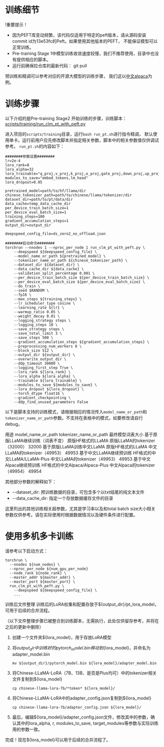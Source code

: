 # 训练细节

!重要提示！

* 因为PEFT库变动频繁，该代码仅适用于特定的peft版本，请从源码安装commit id为13e53fc的Peft。如果使用其他版本的PEFT， 不能保证模型可以正常训练。
* Pre-training Stage 1中模型训练收敛速度较慢，我们不推荐使用，目录中也没有提供相应的脚本。
* 运行前确保拉仓库的最新代码： git pull

预训练和精调可以参考对应的开源大模型的训练步骤， 我们这以[中文alpaca](https://github.com/ymcui/Chinese-LLaMA-Alpaca)为例。

# 训练步骤

以下介绍的是Pre-training Stage2 开始训练的步骤，训练脚本：[scripts/training/run_clm_pt_with_peft.py](https://github.com/ymcui/Chinese-LLaMA-Alpaca/blob/main/scripts/training/run_clm_pt_with_peft.py)

进入项目的`scripts/training`目录，运行`bash run_pt.sh`进行指令精调， 默认使用单卡。运行前用户应先修改脚本并指定相关参数，脚本中的相关参数值仅供调试参考。 `run_pt.sh`的内容如下：

```
########参数设置########
lr=2e-4
lora_rank=8
lora_alpha=32
lora_trainable="q_proj,v_proj,k_proj,o_proj,gate_proj,down_proj,up_proj"
modules_to_save="embed_tokens,lm_head"
lora_dropout=0.05

pretrained_model=path/to/hf/llama/dir
chinese_tokenizer_path=path/to/chinese/llama/tokenizer/dir
dataset_dir=path/to/pt/data/dir
data_cache=temp_data_cache_dir
per_device_train_batch_size=1
per_device_eval_batch_size=1
training_steps=100
gradient_accumulation_steps=1
output_dir=output_dir

deepspeed_config_file=ds_zero2_no_offload.json

########启动命令########
torchrun --nnodes 1 --nproc_per_node 1 run_clm_pt_with_peft.py \
    --deepspeed ${deepspeed_config_file} \
    --model_name_or_path ${pretrained_model} \
    --tokenizer_name_or_path ${chinese_tokenizer_path} \
    --dataset_dir ${dataset_dir} \
    --data_cache_dir ${data_cache} \
    --validation_split_percentage 0.001 \
    --per_device_train_batch_size ${per_device_train_batch_size} \
    --per_device_eval_batch_size ${per_device_eval_batch_size} \
    --do_train \
    --seed $RANDOM \
    --fp16 \
    --max_steps ${training_steps} \
    --lr_scheduler_type cosine \
    --learning_rate ${lr} \
    --warmup_ratio 0.05 \
    --weight_decay 0.01 \
    --logging_strategy steps \
    --logging_steps 10 \
    --save_strategy steps \
    --save_total_limit 3 \
    --save_steps 500 \
    --gradient_accumulation_steps ${gradient_accumulation_steps} \
    --preprocessing_num_workers 8 \
    --block_size 512 \
    --output_dir ${output_dir} \
    --overwrite_output_dir \
    --ddp_timeout 30000 \
    --logging_first_step True \
    --lora_rank ${lora_rank} \
    --lora_alpha ${lora_alpha} \
    --trainable ${lora_trainable} \
    --modules_to_save ${modules_to_save} \
    --lora_dropout ${lora_dropout} \
    --torch_dtype float16 \
    --gradient_checkpointing \
    --ddp_find_unused_parameters False
```
以下是脚本支持的训练模式，请根据相应的情况传入`model_name_or_path`和`tokenizer_name_or_path`参数。不支持在表格中的模式，如要修改请自行debug。

用途	model_name_or_path	tokenizer_name_or_path	最终模型词表大小
基于原版LLaMA继续训练（词表不变）	原版HF格式的LLaMA	原版LLaMA的tokenizer（32000）	32000
基于原版LLaMA训练中文LLaMA	原版HF格式的LLaMA	中文LLaMA的tokenizer（49953）	49953
基于中文LLaMA继续预训练	HF格式的中文LLaMA/LLaMA-Plus	中文LLaMA的tokenizer（49953）	49953
基于中文Alpaca继续预训练	HF格式的中文Alpaca/Alpaca-Plus	中文Alpaca的tokenizer（49954）	49954


其他部分参数的解释如下：

* --dataset_dir: 预训练数据的目录，可包含多个以txt结尾的纯文本文件
* --data_cache_dir: 指定一个存放数据缓存文件的目录

这里列出的其他训练相关超参数，尤其是学习率以及和total batch size大小相关参数仅供参考。请在实际使用时根据数据情况以及硬件条件进行配置。

# 使用多机多卡训练

请参考以下启动方式：

```
torchrun \
  --nnodes ${num_nodes} \
  --nproc_per_node ${num_gpu_per_node} 
  --node_rank ${node_rank} \
  --master_addr ${master_addr} \
  --master_port ${master_port} \
  run_clm_pt_with_peft.py \
    --deepspeed ${deepspeed_config_file} \
    ...
```

训练后文件整理
训练后的LoRA权重和配置存放于${output_dir}/pt_lora_model，可用于后续的合并流程。

（以下文件整理步骤已被整合到训练脚本，无需执行，此处仅供留存参考，并将在之后的更新中删除）

1. 创建一个文件夹${lora_model}，用于存放LoRA模型

2. 将${output_dir}中训练好的pytorch_model.bin移动到${lora_model}，并命名为adapter_model.bin

    ```mv ${output_dir}/pytorch_model.bin ${lora_model}/adapter_model.bin```

3. 将Chinese-LLaMA-LoRA（7B、13B、是否是Plus均可）中的tokenizer相关文件复制到${lora_model}

    ```cp chinese-llama-lora-7b/*token* ${lora_model}/```

4. 将Chinese-LLaMA-LoRA中的adapter_config.json复制到${lora_model}

    ```cp chinese-llama-lora-7b/adapter_config.json ${lora_model}/```

5. 最后，编辑${lora_model}/adapter_config.json文件，修改其中的参数，确认其中的lora_alpha, r, modules_to_save, target_modules等参数与实际训练用的参数一致。

完成！现在${lora_model}可以用于后续的合并流程了。

